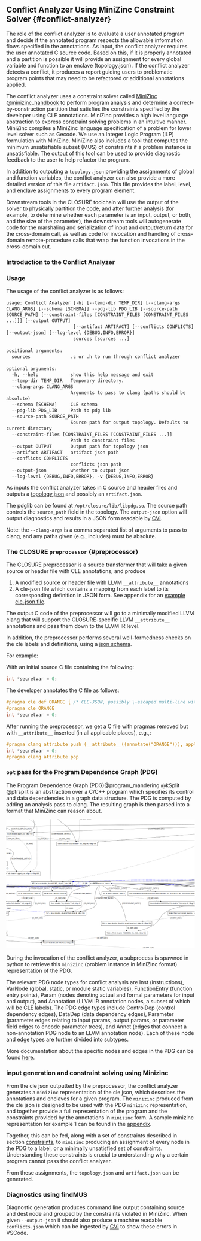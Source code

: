 ## Conflict Analyzer Using MiniZinc Constraint Solver {#conflict-analyzer}  

The role of the conflict analyzer is to evaluate a user annotated program and decide if the annotated program respects the allowable information flows specified in the annotations. As input, the conflict analyzer requires the user annotated C source code. Based on this, if it is properly annotated and a partition is possible it will provide an assignment for every global variable and function to an enclave (topology.json). If the conflict analyzer detects a conflict, it produces a report guiding users to problematic program points that may need to be refactored or additional annotations applied.


The conflict analyzer uses a constraint solver called [MiniZinc @minizinc_handbook ](https://www.minizinc.org/doc-2.5.5/en/index.html)  to perform program analysis and determine a correct-by-construction partition that satisfies the constraints
specified by the developer using CLE annotations. MiniZinc provides a high level
language abstraction to express constraint solving problems in an intuitive manner.
MiniZinc compiles a MiniZinc language specification of a problem for 
lower level solver such as Gecode. We use an Integer Logic Program (ILP) 
formulation with MiniZinc. MiniZinc also includes a tool that computes
the minimum unsatisfiable subset (MUS) of constraints if a problem
instance is unsatisfiable. The output of this tool can be used to
provide diagnostic feedback to the user to help refactor the program.

In addition to outputing a `topology.json` providing the assignments of global and function variables, the conflict analyzer can also provide a more detailed version of this file `artifact.json`. This file provides the label, level, and enclave assignments to every program element.


Downstream tools in the CLOSURE toolchain will use the output of the solver to
physically partition the code, and after further analysis (for example, to
determine whether each parameter is an input, output, or both, and the size of
the parameter), the downstream tools will autogenerate code for the marshaling and
serialization of input and output/return data for the cross-domain call, as
well as code for invocation and handling of cross-domain remote-procedure calls
that wrap the function invocations in the cross-domain cut. 

### Introduction to the Conflict Analyzer

### Usage 

The usage of the conflict analyzer is as follows:

```
usage: Conflict Analyzer [-h] [--temp-dir TEMP_DIR] [--clang-args CLANG_ARGS] [--schema [SCHEMA]] --pdg-lib PDG_LIB [--source-path SOURCE_PATH] [--constraint-files [CONSTRAINT_FILES [CONSTRAINT_FILES ...]]] [--output OUTPUT]
                         [--artifact ARTIFACT] [--conflicts CONFLICTS] [--output-json] [--log-level {DEBUG,INFO,ERROR}]
                         sources [sources ...]

positional arguments:
  sources               .c or .h to run through conflict analyzer

optional arguments:
  -h, --help            show this help message and exit
  --temp-dir TEMP_DIR   Temporary directory.
  --clang-args CLANG_ARGS
                        Arguments to pass to clang (paths should be absolute)
  --schema [SCHEMA]     CLE schema
  --pdg-lib PDG_LIB     Path to pdg lib
  --source-path SOURCE_PATH
                        Source path for output topology. Defaults to current directory
  --constraint-files [CONSTRAINT_FILES [CONSTRAINT_FILES ...]]
                        Path to constraint files
  --output OUTPUT       Output path for topology json
  --artifact ARTIFACT   artifact json path
  --conflicts CONFLICTS
                        conflicts json path
  --output-json         whether to output json
  --log-level {DEBUG,INFO,ERROR}, -v {DEBUG,INFO,ERROR}
```

As inputs the conflict analyzer takes in C source and header files and outputs a [topology.json](#xd-assignment) and possibly
an `artifact.json`. 

The pdglib can be found at `/opt/closure/lib/libpdg.so`. The source path controls the `source_path` field in the 
topology. The `output-json` option will output diagnostics and results in a JSON form readable by [CVI](#cvi).

Note: the `--clang-args` is a comma separated list of arguments to pass to clang, and any paths given (e.g., 
includes) must be absolute. 

### The CLOSURE `preprocessor` {#preprocessor}

The CLOSURE preprocessor is a source transformer that will
take a given source or header file with CLE annotations, and produce

1. A modified source or header file with LLVM `__attribute__` annotations 
2. A cle-json file which contains a mapping from each label to its corresponding definition in JSON form. See appendix for
an [example cle-json file](#cle-extra).

The output C code of the preprocessor will go to a minimally modified LLVM clang that will support the CLOSURE-specific LLVM `__attribute__` annotations and pass them down to the LLVM IR level.

In addition, the preprocessor performs several well-formedness checks on the cle labels and definitions, using a [json schema](#cle-schema).

For example:

With an initial source C file containing the following:
```c
int *secretvar = 0;
```

The developer annotates the C file as follows:
```c
#pragma cle def ORANGE { /* CLE-JSON, possibly \-escaped multi-line with whole bunch of constraints*/ }  
#pragma cle ORANGE 
int *secretvar = 0;
```

After running the preprocessor, we get a C file with pragmas removed but with `__attribute__` inserted (in all applicable places), e.g.,:
```c
#pragma clang attribute push (__attribute__((annotate("ORANGE"))), apply_to = any(function,type_alias,record,enum,variable(unless(is_parameter)),field))
int *secretvar = 0;
#pragma clang attribute pop
```

### `opt` pass for the Program Dependence Graph (PDG)

The Program Dependence Graph (PDG)@program_mandering @kSplit @ptrsplit is an abstraction over a C/C++ program which specifies its control and data dependencies in a graph data structure. The PDG is computed by adding an analysis pass to clang. The resulting graph is then parsed into a format that MiniZinc can reason about.


![Visualization of the PDG for example 1](images/pdg-graph.png)
 
During the invocation of the conflict analyzer, a subprocess is spawned in python to retrieve this `minizinc` (problem instance in MiniZinc format) representation of the PDG.


The relevant PDG node types for conflict analysis are Inst (instructions), VarNode (global, static, or module static
variables), FunctionEntry (function entry points), Param (nodes denoting
actual and formal parameters for input and output), and Annotation (LLVM IR
annotation nodes, a subset of which will be CLE labels). The PDG edge types
include ControlDep (control dependency edges), DataDep (data dependency edges),
Parameter (parameter edges relating to input params, output params, or
parameter field edges to encode parameter trees), and Annot (edges that connect
a non-annotation PDG node to an LLVM annotation node). Each of these node and
edge types are further divided into subtypes. 

More documentation about the specific nodes and edges in the PDG can be found [here](#pdg-appendix). 

### input generation and constraint solving using Minizinc

From the cle json outputted by the preprocessor, the conflict analyzer generates
a `minizinc` representation of the cle json, which describes the annotations
and enclaves for a given program. The `minizinc` produced from the cle json
is designed to be used with the PDG `minizinc` representation, and together
provide a full representation of the program and the constraints provided by the annotations
in `minizinc` form. A sample minizinc representation for example 1 can be found in the [appendix](#constraint-appendix).

Together, this can be fed, along with a set of constraints described in section [constraints](#constraints), to `minizinc`
producing an assignment of every node in the PDG to a label, or a 
minimally unsatisfied set of constraints. Understanding these constraints is crucial to
understanding why a certain program cannot pass the conflict analyzer.

From these assignments, the `topology.json` and `artifact.json` can be generated.

### Diagnostics using findMUS

Diagnostic generation produces command line output
containing source and dest node and grouped by the constraints violated in MiniZinc.
When given `--output-json` it should also produce a machine readable `conflicts.json` which can be ingested by [CVI](#cvi)
to show these errors in VSCode.
